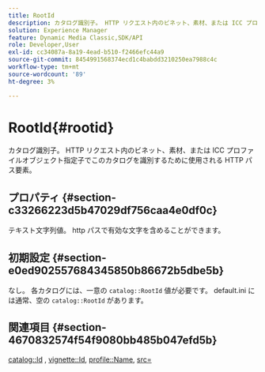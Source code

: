 ```yaml
---
title: RootId
description: カタログ識別子。 HTTP リクエスト内のビネット、素材、または ICC プロファイルオブジェクト指定子でこのカタログを識別するために使用される HTTP パス要素。
solution: Experience Manager
feature: Dynamic Media Classic,SDK/API
role: Developer,User
exl-id: cc34087a-8a19-4ead-b510-f2466efc44a9
source-git-commit: 8454991568374ecd1c4babdd3210250ea7988c4c
workflow-type: tm+mt
source-wordcount: '89'
ht-degree: 3%

---
```


# RootId{#rootid}

カタログ識別子。 HTTP リクエスト内のビネット、素材、または ICC プロファイルオブジェクト指定子でこのカタログを識別するために使用される HTTP パス要素。

## プロパティ {#section-c33266223d5b47029df756caa4e0df0c}

テキスト文字列値。 http パスで有効な文字を含めることができます。

## 初期設定 {#section-e0ed902557684345850b86672b5dbe5b}

なし。 各カタログには、一意の `catalog::RootId` 値が必要です。 default.ini には通常、空の `catalog::RootId` があります。

## 関連項目 {#section-4670832574f54f9080bb485b047efd5b}

[catalog::Id](../../../../../ir-api/material-cat/image-rendering-api-ref/c-ir-material-catalog/c-ir-material-data-reference/r-ir-id.md#reference-cba2a53a952e403fb57a4e8569f9cf85) , [vignette::Id](../../../../../ir-api/material-cat/image-rendering-api-ref/c-ir-material-catalog/c-ir-vignette-map-reference/r-ir-id-vignette.md#reference-2a7ba758924b4757b3234942304db7fd), [profile::Name](../../../../../ir-api/material-cat/image-rendering-api-ref/c-ir-material-catalog/c-ir-macro-definition-reference/r-ir-name.md#reference-63b663d2052545ffab030a23e7060b1e), [src=](../../../../../ir-api/http-protocol/image-rendering-api-ref/c-ir-http-protocol-ref/c-ir-http-protocol-command-reference/r-ir-src.md#reference-62c98abad22149d68d405ed6aaff8272)
